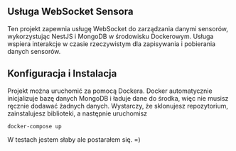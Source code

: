 
## Usługa WebSocket Sensora
Ten projekt zapewnia usługę WebSocket do zarządzania danymi sensorów, wykorzystując NestJS i MongoDB w środowisku Dockerowym. Usługa wspiera interakcje w czasie rzeczywistym dla zapisywania i pobierania danych sensorów.

## Konfiguracja i Instalacja
Projekt można uruchomić za pomocą Dockera. Docker automatycznie inicjalizuje bazę danych MongoDB i ładuje dane do środka, więc nie musisz ręcznie dodawać żadnych danych.
Wystarczy, że sklonujesz repozytorium, zainstalujesz biblioteki, a następnie uruchomisz
```
docker-compose up
```

W testach jestem słaby ale postarałem się. =)
